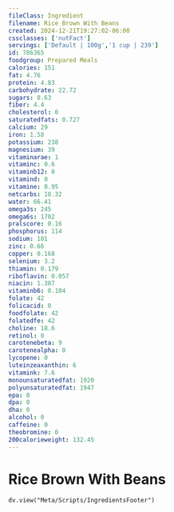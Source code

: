 ```yaml
---
fileClass: Ingredient
filename: Rice Brown With Beans
created: 2024-12-21T19:27:02-06:00
cssclasses: ['nutFact']
servings: ['Default | 100g','1 cup | 239']
id: 786365
foodgroup: Prepared Meals
calories: 151
fat: 4.76
protein: 4.83
carbohydrate: 22.72
sugars: 0.63
fiber: 4.4
cholesterol: 0
saturatedfats: 0.727
calcium: 29
iron: 1.58
potassium: 238
magnesium: 39
vitaminarae: 1
vitaminc: 0.6
vitaminb12: 0
vitamind: 0
vitamine: 0.95
netcarbs: 18.32
water: 66.41
omega3s: 245
omega6s: 1702
pralscore: 0.16
phosphorus: 114
sodium: 181
zinc: 0.66
copper: 0.168
selenium: 3.2
thiamin: 0.179
riboflavin: 0.057
niacin: 1.387
vitaminb6: 0.104
folate: 42
folicacid: 0
foodfolate: 42
folatedfe: 42
choline: 18.6
retinol: 0
carotenebeta: 9
carotenealpha: 0
lycopene: 0
luteinzeaxanthin: 6
vitamink: 7.6
monounsaturatedfat: 1920
polyunsaturatedfat: 1947
epa: 0
dpa: 0
dha: 0
alcohol: 0
caffeine: 0
theobromine: 0
200calorieweight: 132.45
---
```


# Rice Brown With Beans

```dataviewjs
dv.view("Meta/Scripts/IngredientsFooter")
```